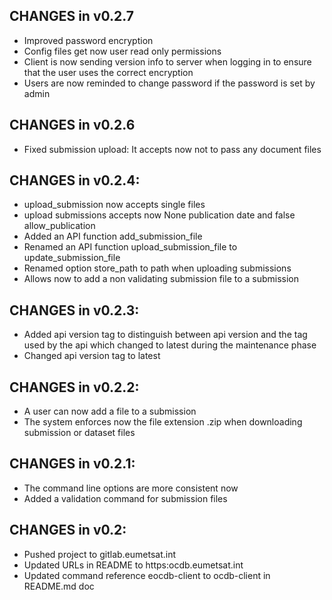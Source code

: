 ## CHANGES in v0.2.7

- Improved password encryption
- Config files get now user read only permissions 
- Client is now sending version info to server when logging in to ensure
  that the user uses the correct encryption
- Users are now reminded to change password if the password is set by admin

## CHANGES in v0.2.6

- Fixed submission upload: It accepts now not to pass any document files

## CHANGES in v0.2.4:

- upload_submission now accepts single files
- upload submissions accepts now None publication date and false allow_publication
- Added an API function add_submission_file
- Renamed an API function upload_submission_file to update_submission_file
- Renamed option store_path to path when uploading submissions
- Allows now to add a non validating submission file to a submission

## CHANGES in v0.2.3:

- Added api version tag to distinguish between api version and the
  tag used by the api which changed to latest during the maintenance 
  phase
- Changed api version tag to latest

## CHANGES in v0.2.2:

- A user can now add a file to a submission
- The system enforces now the file extension .zip when downloading
  submission or dataset files

## CHANGES in v0.2.1:

- The command line options are more consistent now
- Added a validation command for submission files


## CHANGES in v0.2:

- Pushed project to gitlab.eumetsat.int
- Updated URLs in README to https:ocdb.eumetsat.int
- Updated command reference eocdb-client to ocdb-client in README.md doc